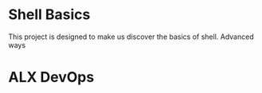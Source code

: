 # Shell Basics
This project is designed to make us discover the basics of shell.
Advanced ways
# ALX DevOps 
